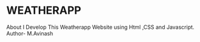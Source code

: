 # WEATHERAPP
About I Develop This Weatherapp Website using Html ,CSS and Javascript.
Author- M.Avinash
